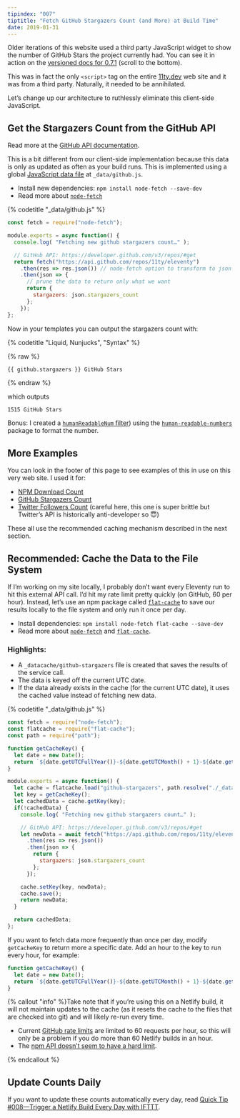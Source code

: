 ```yaml
---
tipindex: "007"
tiptitle: "Fetch GitHub Stargazers Count (and More) at Build Time"
date: 2019-01-31
---
```


Older iterations of this website used a third party JavaScript widget to show the number of GitHub Stars the project currently had. You can see it in action on the [versioned docs for 0.7.1](https://v0-7-1.11ty.dev/docs/) (scroll to the bottom).

This was in fact the only `<script>` tag on the entire [11ty.dev](https://www.11ty.dev/) web site and it was from a third party. Naturally, it needed to be annihilated.

Let’s change up our architecture to ruthlessly eliminate this client-side JavaScript.

## Get the Stargazers Count from the GitHub API

Read more at the [GitHub API documentation](https://developer.github.com/v3/repos/#get).

This is a bit different from our client-side implementation because this data is only as updated as often as your build runs. This is implemented using a global [JavaScript data file](/docs/data-js/) at `_data/github.js`.

* Install new dependencies: `npm install node-fetch --save-dev`
* Read more about [`node-fetch`](https://www.npmjs.com/package/node-fetch)

{% codetitle "_data/github.js" %}

```js
const fetch = require("node-fetch");

module.exports = async function() {
  console.log( "Fetching new github stargazers count…" );

  // GitHub API: https://developer.github.com/v3/repos/#get
  return fetch("https://api.github.com/repos/11ty/eleventy")
    .then(res => res.json()) // node-fetch option to transform to json
    .then(json => {
      // prune the data to return only what we want
      return {
        stargazers: json.stargazers_count
      };
    });
};
```

Now in your templates you can output the stargazers count with:

{% codetitle "Liquid, Nunjucks", "Syntax" %}

{% raw %}
```html
{{ github.stargazers }} GitHub Stars
```
{% endraw %}

which outputs

```
1515 GitHub Stars
```

Bonus: I created a [`humanReadableNum` filter](https://github.com/11ty/11ty-website/blob/ac3579909078f860f4af1185c8f7353d56833c22/.eleventy.js#L82)) using the [`human-readable-numbers`](https://www.npmjs.com/package/human-readable-numbers) package to format the number.

## More Examples

You can look in the footer of this page to see examples of this in use on this very web site. I used it for:

* [NPM Download Count](https://github.com/11ty/11ty-website/blob/ac3579909078f860f4af1185c8f7353d56833c22/_data/npm.js)
* [GitHub Stargazers Count](https://github.com/11ty/11ty-website/blob/ac3579909078f860f4af1185c8f7353d56833c22/_data/github.js)
* [Twitter Followers Count](https://github.com/11ty/11ty-website/blob/ac3579909078f860f4af1185c8f7353d56833c22/_data/twitter.js) (careful here, this one is super brittle but Twitter’s API is historically anti-developer so 😇)

These all use the recommended caching mechanism described in the next section.

## Recommended: Cache the Data to the File System

If I’m working on my site locally, I probably don’t want every Eleventy run to hit this external API call. I’d hit my rate limit pretty quickly (on GitHub, 60 per hour). Instead, let’s use an npm package called [`flat-cache`](https://www.npmjs.com/package/flat-cache) to save our results locally to the file system and only run it once per day.

* Install dependencies: `npm install node-fetch flat-cache --save-dev`
* Read more about [`node-fetch`](https://www.npmjs.com/package/node-fetch) and [`flat-cache`](https://www.npmjs.com/package/flat-cache).

### Highlights:

* A `_datacache/github-stargazers` file is created that saves the results of the service call.
* The data is keyed off the current UTC date.
* If the data already exists in the cache (for the current UTC date), it uses the cached value instead of fetching new data.

{% codetitle "_data/github.js" %}

```js
const fetch = require("node-fetch");
const flatcache = require("flat-cache");
const path = require("path");

function getCacheKey() {
  let date = new Date();
  return `${date.getUTCFullYear()}-${date.getUTCMonth() + 1}-${date.getUTCDate()}`;
}

module.exports = async function() {
  let cache = flatcache.load("github-stargazers", path.resolve("./_datacache"));
  let key = getCacheKey();
  let cachedData = cache.getKey(key);
  if(!cachedData) {
    console.log( "Fetching new github stargazers count…" );

    // GitHub API: https://developer.github.com/v3/repos/#get
    let newData = await fetch("https://api.github.com/repos/11ty/eleventy")
      .then(res => res.json())
      .then(json => {
        return {
          stargazers: json.stargazers_count
        };
      });

    cache.setKey(key, newData);
    cache.save();
    return newData;
  }

  return cachedData;
};
```

If you want to fetch data more frequently than once per day, modify `getCacheKey` to return more a specific date. Add an hour to the key to run every hour, for example:

```js
function getCacheKey() {
  let date = new Date();
  return `${date.getUTCFullYear()}-${date.getUTCMonth() + 1}-${date.getUTCDate()} ${date.getUTCHours()}`;
}
```

{% callout "info" %}Take note that if you’re using this on a Netlify build, it will not maintain updates to the cache (as it resets the cache to the files that are checked into git) and will likely re-run every time.
<ul>
  <li>Current <a href="https://developer.github.com/v3/#rate-limiting">GitHub rate limits</a> are limited to 60 requests per hour, so this will only be a problem if you do more than 60 Netlify builds in an hour.</li>
  <li>The <a href="https://blog.npmjs.org/post/164799520460/api-rate-limiting-rolling-out">npm API doesn’t seem to have a hard limit</a>.</li>
</ul>{% endcallout %}

## Update Counts Daily

If you want to update these counts automatically every day, read [Quick Tip #008—Trigger a Netlify Build Every Day with IFTTT](/docs/quicktips/netlify-ifttt/).
